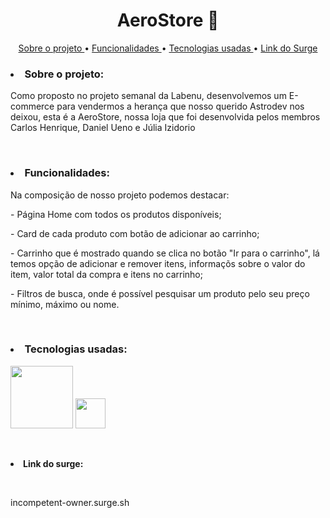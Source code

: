 <h1 align = center>AeroStore 🚀</h1>  

<p align=center>
  <a href="#sobre"> Sobre o projeto </a>•
  <a href="#funcionalidades"> Funcionalidades </a> •
  <a href="#tecnologias"> Tecnologias usadas </a>•
  <a href="#surge"> Link do Surge  </a>
</p>
  
  
<h3 id="sobre"><li>Sobre o projeto:</h3>
 <p>Como proposto no projeto semanal da Labenu, desenvolvemos um E-commerce para vendermos a herança que nosso querido Astrodev nos deixou, esta é a AeroStore, nossa loja que foi desenvolvida pelos membros Carlos Henrique, Daniel Ueno e Júlia Izidorio</p> 
 
 </br>
 
 <h3 id="funcionalidades"><li>Funcionalidades:</h3>
 <p>Na composição de nosso projeto podemos destacar:</p>
 <p> - Página Home com todos os produtos disponíveis; </p>
 <p> - Card de cada produto com botão de adicionar ao carrinho;</p> 
 <p> - Carrinho que é mostrado quando se clica no botão "Ir para o carrinho", lá temos opção de adicionar e remover itens, informaçõs sobre o valor do item, valor total da compra e itens no carrinho; </p> 
 <p> - Filtros de busca, onde é possível pesquisar um produto pelo seu preço mínimo, máximo ou nome. </p> 
 
 </br>
 
 <h3 id="tecnologias"><li>Tecnologias usadas:</h3>
 
 <p><img src="https://user-images.githubusercontent.com/30186107/29488525-f55a69d0-84da-11e7-8a39-5476f663b5eb.png" width="100px" /> <img src="https://cdn.iconscout.com/icon/free/png-512/react-1543566-1306069.png" width="48px" /> </p>
 
</br> 

 <strong id="surge"><li>Link do surge:</strong>
 
 </br>
 <p>incompetent-owner.surge.sh </p>
